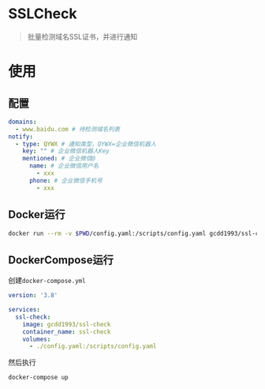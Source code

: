 # SSLCheck
> 批量检测域名SSL证书，并进行通知

# 使用
## 配置
```yaml
domains:
  - www.baidu.com # 待检测域名列表
notify:
  - type: QYWX # 通知类型，QYWX=企业微信机器人
    key: "" # 企业微信机器人Key
    mentioned: # 企业微信@
      name: # 企业微信用户名
        - xxx
      phone: # 企业微信手机号
        - xxx
```

## Docker运行
```bash
docker run --rm -v $PWD/config.yaml:/scripts/config.yaml gcdd1993/ssl-check
```

## DockerCompose运行
创建`docker-compose.yml`
```yaml
version: '3.8'

services:
  ssl-check:
    image: gcdd1993/ssl-check
    container_name: ssl-check
    volumes:
      - ./config.yaml:/scripts/config.yaml
```

然后执行
```bash
docker-compose up
```